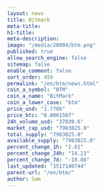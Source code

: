 ```yaml
---
layout: news
title: Bitmark
meta-title: 
h1-title: 
meta-description: 
image: "/media/20084/btm.png"
published: true
allow_search_engine: false
sitemap: false
enable_comment: false
sort_order: 459
permalink: "/en/btm/news.html"
coin_a_symbol: "BTM"
coin_a_name: "BitMark"
coin_a_lower_case: "btm"
price_usd: "1.7706"
price_btc: "0.0001507"
24h_volume_usd: "37039.6"
market_cap_usd: "7983825.0"
total_supply: "7983825.0"
available_supply: "7983825.0"
percent_change_1h: "1.61"
percent_change_24h: "14.23"
percent_change_7d: "-10.86"
last_updated: "1517140744"
parent-url: "/en/btm/"
author: Sam
---
```


